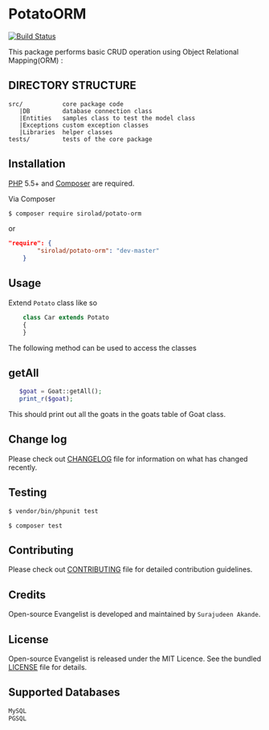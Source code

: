 # PotatoORM

[![Build Status](https://travis-ci.org/andela-sakande/potatoORM.svg)](https://travis-ci.org/andela-sakande/potatoORM)

This package performs basic CRUD operation using Object Relational Mapping(ORM) :

DIRECTORY STRUCTURE
-------------------

```
src/           core package code
   |DB         database connection class
   |Entities   samples class to test the model class
   |Exceptions custom exception classes
   |Libraries  helper classes
tests/         tests of the core package
```

## Installation

[PHP](https://php.net) 5.5+ and [Composer](https://getcomposer.org) are required.

Via Composer

``` bash
$ composer require sirolad/potato-orm
```
or
``` composer.json
"require": {
        "sirolad/potato-orm": "dev-master"
    }
```

## Usage

Extend `Potato` class like so
``` php
    class Car extends Potato
    {
    }
```
The following method can be used to access the classes

## getAll
``` php
   $goat = Goat::getAll();
   print_r($goat);
``` 
This should print out all the ​goats ​in the ​goats ​table of Goat class.

## Change log

Please check out [CHANGELOG](CHANGELOG.md) file for information on what has changed recently.

## Testing

``` bash
$ vendor/bin/phpunit test
```

``` composer
$ composer test
```

## Contributing

Please check out [CONTRIBUTING](CONTRIBUTING.md) file for detailed contribution guidelines.

## Credits

Open-source Evangelist is developed and maintained by `Surajudeen Akande`.

## License

Open-source Evangelist is released under the MIT Licence. See the bundled [LICENSE](LICENSE.md) file for details.

## Supported Databases

``` bash
MySQL
PGSQL
```
